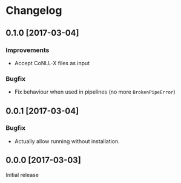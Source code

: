 Changelog
=========

## 0.1.0 [2017-03-04]
### Improvements
  - Accept CoNLL-X files as input

### Bugfix
  - Fix behaviour when used in pipelines  (no more `BrokenPipeError`)

## 0.0.1 [2017-03-04]
### Bugfix
  - Actually allow running without installation.

## 0.0.0 [2017-03-03]
Initial release

